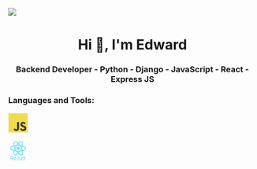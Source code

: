 ![](https://i.postimg.cc/4x2899Ym/4c8e267ee4446e733bb17564337083f7.jpg)
<h1 align="center">Hi 👋, I'm Edward</h1>

<h3 align="center">Backend Developer - Python - Django - JavaScript - React - Express JS</h3>


<h3 align="left">Languages and Tools:</h3>
<p align="left"> <a href="https://developer.mozilla.org/en-US/docs/Web/JavaScript" target="_blank" rel="noreferrer"> <img src="https://raw.githubusercontent.com/devicons/devicon/master/icons/javascript/javascript-original.svg" alt="javascript" width="40" height="40"/> </a> </p><p align="left"><p align="left"> <a href="https://reactjs.org/" target="_blank" rel="noreferrer"> <img src="https://raw.githubusercontent.com/devicons/devicon/master/icons/react/react-original-wordmark.svg" alt="react" width="40" height="40"/> </a> </p>
